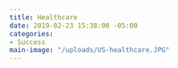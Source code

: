 ```yaml
---
title: Healthcare
date: 2019-02-23 15:38:00 -05:00
categories:
- Success
main-image: "/uploads/US-healthcare.JPG"
---
```


